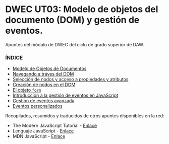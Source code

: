 # DWEC UT03: Modelo de objetos del documento (DOM) y gestión de eventos.
Apuntes del módulo de DWEC del ciclo de grado superior de DAW.

### ÍNDICE

* [Modelo de Objetos de Documentos](./00_DOM.md)
* [Navegando a tráves del DOM](./01_Navegando_DOM.md)
* [Selección de nodos y acceso a propiedades y atributos](./02_Seleccon_nodos.md)
* [Creación de nodos en el DOM](./03_Creacion_nodos.md)
* [El objeto `form`](./04_Formularios.md)
* [Introducción a la gestión de eventos en JavaScript](./05_Intro_gestion_eventos.md)
* [Gestión de eventos avanzada](./06_eventos_avanzado.md)
* [Eventos personalizados](./07_eventos_personalizados.md)




Recopilados, resumidos y traducidos de otros apuntes disponibles en la red:
* The Modern JavaScript Tutorial - [Enlace](https://javascript.info/)
* Lenguaje JavaScript - [Enlace](https://lenguajejs.com/javascript/)
* MDN JavaScript - [Enlace](https://developer.mozilla.org/es/docs/Web/JavaScript)

